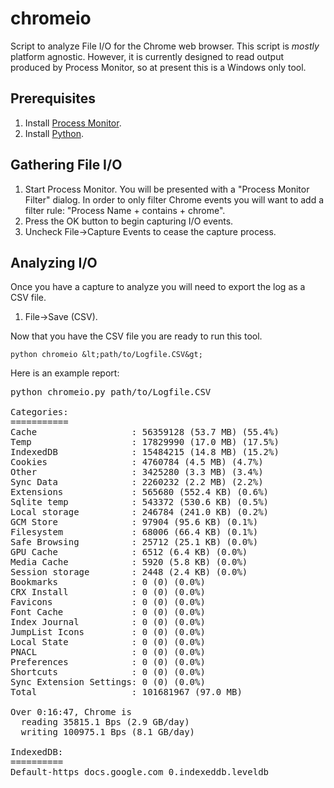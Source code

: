 # chromeio

Script to analyze File I/O for the Chrome web browser. This script is _mostly_
platform agnostic. However, it is currently designed to read output produced by
Process Monitor, so at present this is a Windows only tool.

## Prerequisites

1. Install [Process Monitor](http://technet.microsoft.com/en-us/sysinternals/bb896645.aspx).
2. Install [Python](https://www.python.org/).

## Gathering File I/O

1. Start Process Monitor. You will be presented with a "Process Monitor Filter"
   dialog. In order to only filter Chrome events you will want to add a filter
   rule: "Process Name + contains + chrome".
2. Press the OK button to begin capturing I/O events.
3. Uncheck File&#8594;Capture Events to cease the capture process.

## Analyzing I/O

Once you have a capture to analyze you will need to export the log as a CSV file.

1. File&#8594;Save (CSV).

Now that you have the CSV file you are ready to run this tool.

    python chromeio &lt;path/to/Logfile.CSV&gt;

Here is an example report:

<pre>
python chromeio.py path/to/Logfile.CSV

Categories:
===========
Cache                  : 56359128 (53.7 MB) (55.4%)
Temp                   : 17829990 (17.0 MB) (17.5%)
IndexedDB              : 15484215 (14.8 MB) (15.2%)
Cookies                : 4760784 (4.5 MB) (4.7%)
Other                  : 3425280 (3.3 MB) (3.4%)
Sync Data              : 2260232 (2.2 MB) (2.2%)
Extensions             : 565680 (552.4 KB) (0.6%)
Sqlite temp            : 543372 (530.6 KB) (0.5%)
Local storage          : 246784 (241.0 KB) (0.2%)
GCM Store              : 97904 (95.6 KB) (0.1%)
Filesystem             : 68006 (66.4 KB) (0.1%)
Safe Browsing          : 25712 (25.1 KB) (0.0%)
GPU Cache              : 6512 (6.4 KB) (0.0%)
Media Cache            : 5920 (5.8 KB) (0.0%)
Session storage        : 2448 (2.4 KB) (0.0%)
Bookmarks              : 0 (0) (0.0%)
CRX Install            : 0 (0) (0.0%)
Favicons               : 0 (0) (0.0%)
Font Cache             : 0 (0) (0.0%)
Index Journal          : 0 (0) (0.0%)
JumpList Icons         : 0 (0) (0.0%)
Local State            : 0 (0) (0.0%)
PNACL                  : 0 (0) (0.0%)
Preferences            : 0 (0) (0.0%)
Shortcuts              : 0 (0) (0.0%)
Sync Extension Settings: 0 (0) (0.0%)
Total                  : 101681967 (97.0 MB)

Over 0:16:47, Chrome is
  reading 35815.1 Bps (2.9 GB/day)
  writing 100975.1 Bps (8.1 GB/day)

IndexedDB:
==========
Default-https_docs.google.com_0.indexeddb.leveldb           : 15484215 (14.8 MB) (15.2%)
</pre>
